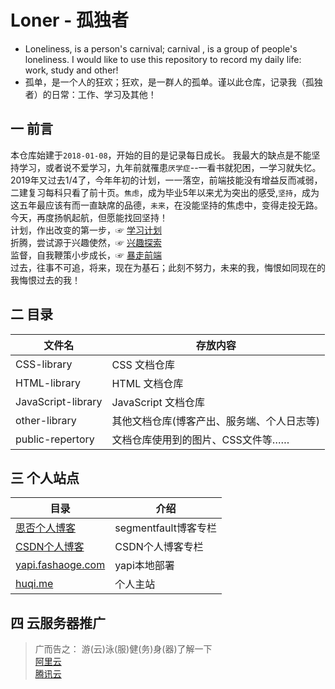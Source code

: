 Loner - 孤独者
===
* Loneliness, is a person's carnival; carnival , is a group of people's loneliness. I would like to use this repository to record my daily life: work, study and other!
* 孤单，是一个人的狂欢；狂欢，是一群人的孤单。谨以此仓库，记录我（孤独者）的日常：工作、学习及其他！


## 一 前言
本仓库始建于`2018-01-08`，开始的目的是记录每日成长。
我最大的缺点是不能坚持学习，或者说不爱学习，九年前就罹患`厌学症`--一看书就犯困，一学习就失忆。
2019年又过去1/4了，今年年初的计划，一一落空，前端技能没有增益反而减弱，二建复习每科只看了前十页。`焦虑`，成为毕业5年以来尤为突出的感受,`坚持`，成为这五年最应该有而一直缺席的品德，`未来`，在没能坚持的焦虑中，变得走投无路。今天，再度扬帆起航，但愿能找回坚持！  
计划，作出改变的第一步，☞ [学习计划](https://github.com/hu-qi/Loner/blob/master/other-library/change-for-myself/logs/README.md#%E4%BA%8C-%E5%AD%A6%E4%B9%A0%E8%AE%A1%E5%88%92)    
折腾，尝试源于兴趣使然，☞ [兴趣探索](https://github.com/hu-qi/Loner/blob/master/other-library/change-for-myself/logs/README.md#三-兴趣探索)    
监督，自我鞭策小步成长，☞ [暴走前端](https://github.com/hu-qi/Loner/tree/master/other-library/change-for-myself)    
过去，往事不可追，将来，现在为基石；此刻不努力，未来的我，悔恨如同现在的我悔恨过去的我！

## 二 目录
| 文件名             | 存放内容                           |
| ------------------ | --------------------------------- |
| CSS-library        | CSS 文档仓库                       |
| HTML-library       | HTML 文档仓库                      |
| JavaScript-library | JavaScript 文档仓库                |
| other-library      | 其他文档仓库(博客产出、服务端、个人日志等)   |
| public-repertory   | 文档仓库使用到的图片、CSS文件等……    |

## 三 个人站点
| 目录                                                   | 介绍                                       |
| ------------------------------------------------------ | ------------------------------------------ |
| [思否个人博客](https://segmentfault.com/blog/huqi)      | segmentfault博客专栏                         |
| [CSDN个人博客](https://www.cnblogs.com/hu-qi/)          | CSDN个人博客专栏        |
| [yapi.fashaoge.com](https://yapi.fashaoge.com)         | yapi本地部署                |
| [huqi.me](https://huqi.me)                             | 个人主站                      |

## 四 云服务器推广
> 广而告之：
> 游(云)泳(服)健(务)身(器)了解一下   
> [阿里云](https://promotion.aliyun.com/ntms/yunparter/invite.html?userCode=gpxmc5j3)   
> [腾讯云](https://cloud.tencent.com/redirect.php?redirect=1025&cps_key=f85209197b74eee56e03d8aa6c0db43d&from=console)   

<!--
## 打赏

![reward-me](/public-repertory/img/reward-me.png)
> <a rel="license" href="http://creativecommons.org/licenses/by-nc-sa/4.0/"><img alt="知识共享许可协议" style="border-width:0" src="https://i.creativecommons.org/l/by-nc-sa/4.0/88x31.png" /></a><br /><a xmlns:dct="http://purl.org/dc/terms/" property="dct:title">本作品</a> 由 <a xmlns:cc="http://creativecommons.org/ns#" href="https://github.com/hu-qi/Loner" property="cc:attributionName" rel="cc:attributionURL">Loner</a> 采用 <a rel="license" href="http://creativecommons.org/licenses/by-nc-sa/4.0/">知识共享 署名-非商业性使用-相同方式共享 4.0 国际 许可协议</a>进行许可。<br />基于<a xmlns:dct="http://purl.org/dc/terms/" href="https://github.com/hu-qi/Loner" rel="dct:source">https://github.om/hu-qi/Loner</a>上的作品创作。<br />本许可协议授权之外的使用权限可以从 <a xmlns:cc="http://creativecommons.org/ns#" href="https://creativecommons.org/licenses/by-nc-sa/2.5/cn/" rel="cc:morePermissions">https://creativecommons.org/licenses/by-nc-sa/2.5/cn/</a> 处获得。

-->
